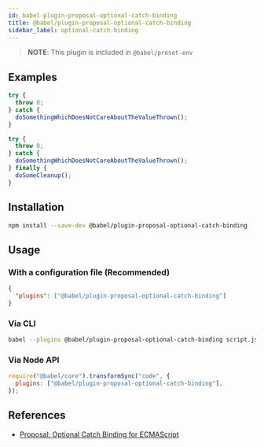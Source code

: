 ```yaml
---
id: babel-plugin-proposal-optional-catch-binding
title: @babel/plugin-proposal-optional-catch-binding
sidebar_label: optional-catch-binding
---
```


> **NOTE**: This plugin is included in `@babel/preset-env`

## Examples

```js
try {
  throw 0;
} catch {
  doSomethingWhichDoesNotCareAboutTheValueThrown();
}
```

```js
try {
  throw 0;
} catch {
  doSomethingWhichDoesNotCareAboutTheValueThrown();
} finally {
  doSomeCleanup();
}
```

## Installation

```sh
npm install --save-dev @babel/plugin-proposal-optional-catch-binding
```

## Usage

### With a configuration file (Recommended)

```json
{
  "plugins": ["@babel/plugin-proposal-optional-catch-binding"]
}
```

### Via CLI

```sh
babel --plugins @babel/plugin-proposal-optional-catch-binding script.js
```

### Via Node API

```javascript
require("@babel/core").transformSync("code", {
  plugins: ["@babel/plugin-proposal-optional-catch-binding"],
});
```

## References

- [Proposal: Optional Catch Binding for ECMAScript](https://github.com/babel/proposals/issues/7)
